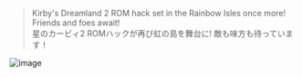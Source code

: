 > Kirby's Dreamland 2 ROM hack set in the Rainbow Isles once more! Friends and foes await!<br>
> 星のカービィ2 ROMハックが再び虹の島を舞台に! 敵も味方も待っています！

![image](https://github.com/pocketrice/CreamDream/assets/79682953/4905861d-b2e4-4abd-8dbe-0452de7f5928)
